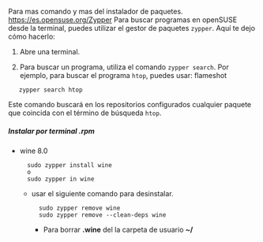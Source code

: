 Para mas comando y mas del instalador de paquetes.
https://es.opensuse.org/Zypper
Para buscar programas en openSUSE desde la terminal, puedes utilizar el gestor de paquetes `zypper`. Aquí te dejo cómo hacerlo:

1. Abre una terminal.
    
2. Para buscar un programa, utiliza el comando `zypper search`. Por ejemplo, para buscar el programa `htop`, puedes usar:
    flameshot

```
   zypper search htop
```

Este comando buscará en los repositorios configurados cualquier paquete que coincida con el término de búsqueda `htop`.

#####  Instalar por terminal .rpm
* wine 8.0

		sudo zypper install wine
		o
		sudo zypper in wine

	* usar el siguiente comando para desinstalar.

			sudo zypper remove wine
			sudo zypper remove --clean-deps wine
		
		* Para borrar **.wine** del la carpeta de usuario **~/**
